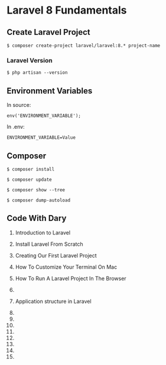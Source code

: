 # Laravel 8 Fundamentals

## Create Laravel Project

`$ composer create-project laravel/laravel:8.* project-name`

### Laravel Version

`$ php artisan --version`

## Environment Variables

In source:

`env('ENVIRONMENT_VARIABLE');`

In .env:

`ENVIRONMENT_VARIABLE=Value`

## Composer

`$ composer install`

`$ composer update`

`$ composer show --tree`

`$ composer dump-autoload`


## Code With Dary

1. Introduction to Laravel
2. Install Laravel From Scratch
3. Creating Our First Laravel Project
4. How To Customize Your Terminal On Mac
5. How To Run A Laravel Project In The Browser
6.
7. Application structure in Laravel
8.
9.
10.


30.
31.
32.
33.
34.

